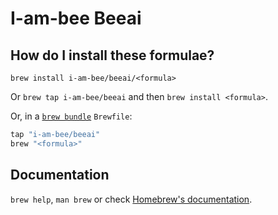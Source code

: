 # I-am-bee Beeai

## How do I install these formulae?

`brew install i-am-bee/beeai/<formula>`

Or `brew tap i-am-bee/beeai` and then `brew install <formula>`.

Or, in a [`brew bundle`](https://github.com/Homebrew/homebrew-bundle) `Brewfile`:

```ruby
tap "i-am-bee/beeai"
brew "<formula>"
```

## Documentation

`brew help`, `man brew` or check [Homebrew's documentation](https://docs.brew.sh).
